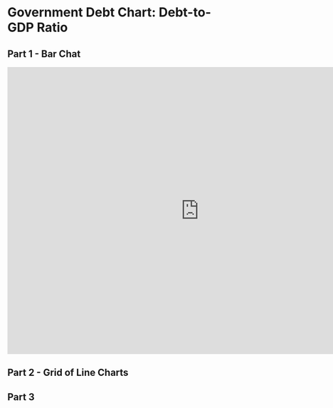 # Government Debt Chart: Debt-to-GDP Ratio
## Part 1 - Bar Chat
<iframe src="https://data.oecd.org/chart/6Ode" width="860" height="645" style="border: 0" mozallowfullscreen="true" webkitallowfullscreen="true" allowfullscreen="true"><a href="https://data.oecd.org/chart/6Ode" target="_blank">OECD Chart: General government debt, Total, % of GDP, Annual, 2021</a></iframe>

## Part 2 - Grid of Line Charts
<div class="flourish-embed flourish-chart" data-src="visualisation/11147781"><script src="https://public.flourish.studio/resources/embed.js"></script></div>

## Part 3
<div class="flourish-embed flourish-scatter" data-src="visualisation/11148021"><script src="https://public.flourish.studio/resources/embed.js"></script></div>
